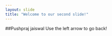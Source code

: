 ```yaml
---
layout: slide
title: "Welcome to our second slide!"
---
```

##Pushpraj jaiswal
Use the left arrow to go back!
